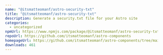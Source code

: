 ```yaml
---
name: "@itsmatteomanf/astro-security-txt"
title: "@itsmatteomanf/astro-security-txt"
description: Generate a security.txt file for your Astro site
categories:
  - uncategorized
npmUrl: https://www.npmjs.com/package/@itsmatteomanf/astro-security-txt
repoUrl: https://github.com/itsmatteomanf/astro-components
homepageUrl: https://github.com/itsmatteomanf/astro-components/tree/main/packages/astro-security-txt#readme
downloads: 461
---
```

